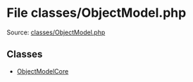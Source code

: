 File classes/ObjectModel.php
=========

Source: [classes/ObjectModel.php](https://github.com/PrestaShop/PrestaShop/blob/1.5.0.13/classes/ObjectModel.php)


Classes
-------

* [ObjectModelCore](class.ObjectModelCore.md)

